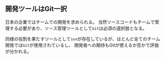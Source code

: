 



## 開発ツールはGit一択

日本の企業ではチームでの開発を求められる。
当然ソースコードもチームで管理する必要があり、ソース管理ツールとして`Git`は必須の選択肢となる。

同様の役割を果たすツールとして`svn`が存在しているが、ほとんど全てのチーム開発では`Git`が使用されているし、
開発者への期待もGitが使えるか否かで評価が分かれる。









